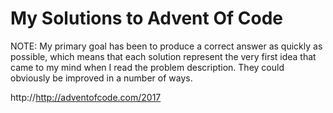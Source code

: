 # My Solutions to Advent Of Code

NOTE: 
My primary goal has been to produce a correct answer as quickly as 
possible, which means that each solution represent the very first idea that 
came to my mind when I read the problem description. 
They could obviously be improved in a number of ways.

http://http://adventofcode.com/2017
